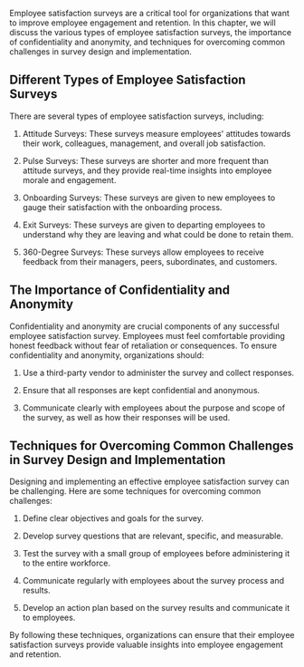 
Employee satisfaction surveys are a critical tool for organizations that want to improve employee engagement and retention. In this chapter, we will discuss the various types of employee satisfaction surveys, the importance of confidentiality and anonymity, and techniques for overcoming common challenges in survey design and implementation.

Different Types of Employee Satisfaction Surveys
------------------------------------------------

There are several types of employee satisfaction surveys, including:

1. Attitude Surveys: These surveys measure employees' attitudes towards their work, colleagues, management, and overall job satisfaction.

2. Pulse Surveys: These surveys are shorter and more frequent than attitude surveys, and they provide real-time insights into employee morale and engagement.

3. Onboarding Surveys: These surveys are given to new employees to gauge their satisfaction with the onboarding process.

4. Exit Surveys: These surveys are given to departing employees to understand why they are leaving and what could be done to retain them.

5. 360-Degree Surveys: These surveys allow employees to receive feedback from their managers, peers, subordinates, and customers.

The Importance of Confidentiality and Anonymity
-----------------------------------------------

Confidentiality and anonymity are crucial components of any successful employee satisfaction survey. Employees must feel comfortable providing honest feedback without fear of retaliation or consequences. To ensure confidentiality and anonymity, organizations should:

1. Use a third-party vendor to administer the survey and collect responses.

2. Ensure that all responses are kept confidential and anonymous.

3. Communicate clearly with employees about the purpose and scope of the survey, as well as how their responses will be used.

Techniques for Overcoming Common Challenges in Survey Design and Implementation
-------------------------------------------------------------------------------

Designing and implementing an effective employee satisfaction survey can be challenging. Here are some techniques for overcoming common challenges:

1. Define clear objectives and goals for the survey.

2. Develop survey questions that are relevant, specific, and measurable.

3. Test the survey with a small group of employees before administering it to the entire workforce.

4. Communicate regularly with employees about the survey process and results.

5. Develop an action plan based on the survey results and communicate it to employees.

By following these techniques, organizations can ensure that their employee satisfaction surveys provide valuable insights into employee engagement and retention.
